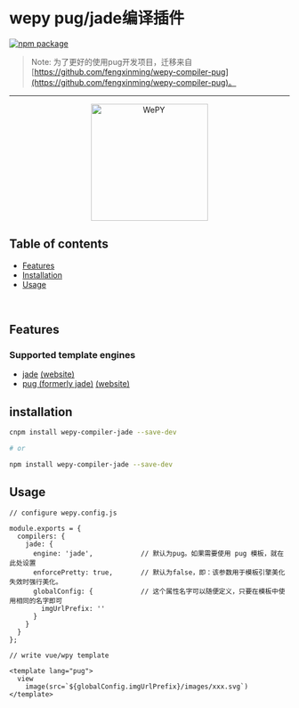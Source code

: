 # wepy pug/jade编译插件

[![npm package](https://nodei.co/npm/wepy-compiler-pug.png?downloads=true&downloadRank=true&stars=true)](https://www.npmjs.com/package/wepy-compiler-pug)

> Note: 为了更好的使用pug开发项目，迁移来自[https://github.com/fengxinming/wepy-compiler-pug](https://github.com/fengxinming/wepy-compiler-pug)。

---

<p align="center">
  <a href="https://tencent.github.io/wepy/">
    <img alt="WePY" src="http://sem.g3img.com/g3img/zhongshihudong/c2_20170623114249_41503.png" width="210"/>
  </a>
</p>

## Table of contents

  - [Features](#features)
  - [Installation](#installation)
  - [Usage](#usage)

<br/>

## Features

### Supported template engines

  - [jade](https://github.com/visionmedia/jade) [(website)](http://jade-lang.com/)
  - [pug (formerly jade)](https://github.com/pugjs/pug) [(website)](https://pugjs.org)

## installation

```bash
cnpm install wepy-compiler-jade --save-dev

# or

npm install wepy-compiler-jade --save-dev

```


## Usage

```
// configure wepy.config.js

module.exports = {
  compilers: {
    jade: {
      engine: 'jade',            // 默认为pug。如果需要使用 pug 模板，就在此处设置
      enforcePretty: true,       // 默认为false，即：该参数用于模板引擎美化失效时强行美化。
      globalConfig: {            // 这个属性名字可以随便定义，只要在模板中使用相同的名字即可
        imgUrlPrefix: ''
      }
    }
  }
};

// write vue/wpy template

<template lang="pug">
  view
    image(src=`${globalConfig.imgUrlPrefix}/images/xxx.svg`)
</template>    

```
